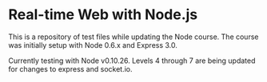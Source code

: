 # Real-time Web with Node.js

This is a repository of test files while updating the Node course. The course was initially setup with Node 0.6.x and Express 3.0.

Currently testing with Node v0.10.26. Levels 4 through 7 are being updated for changes to express and socket.io.
